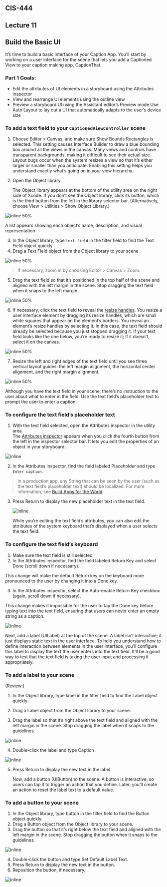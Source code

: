 ## CIS-444
## Lecture 11

## Build the Basic UI

It’s time to build a basic interface of your Caption App. You’ll start by working on a user interface for the scene that lets you add a Captioned View to your caption making app, CaptionThat.


### Part 1 Goals: 
* Edit the attributes of UI elements in a storyboard using the Attributes inspector
* View and rearrange UI elements using the outline view
* Preview a storyboard UI using the Assistant editor’s Preview mode
Use Auto Layout to lay out a UI that automatically adapts to the user’s device size


### To add a text field to your `CaptionedViewController` scene

1. Choose Editor > Canvas, and make sure Show Bounds Rectangles is selected.
This setting causes Interface Builder to draw a blue bounding box around all the views in the canvas. Many views and controls have transparent backgrounds, making it difficult to see their actual size. Layout bugs occur when the system resizes a view so that it’s either larger or smaller than you anticipate. Enabling this setting helps you understand exactly what’s going on in your view hierarchy.

2. Open the Object library.

   The Object library appears at the bottom of the utility area on the right side of Xcode. If you don’t see the Object library, click its button, which is the third button from the left in the library selector bar. (Alternatively, choose View > Utilities > Show Object Library.)

![inline 50%][Show Object Library]
  
 A list appears showing each object’s name, description, and visual representation

[Show Object Library]: https://developer.apple.com/library/archive/referencelibrary/GettingStarted/DevelopiOSAppsSwift/Art/object_library_2x.png
"Show Object Library"

3. In the Object library, type `text field` in the filter field to find the Text Field object quickly
4. Drag a Text Field object from the Object library to your scene

![inline 50%][Drag a Text Field]

[Drag a Text Field]: https://developer.apple.com/library/archive/referencelibrary/GettingStarted/DevelopiOSAppsSwift/Art/BBUI_textfield_drag_2x.png
"Drag a Text Field"

> If necessary, zoom in by choosing Editor > Canvas > Zoom.

5. Drag the text field so that it’s positioned in the top half of the scene and aligned with the left margin in the scene.
Stop dragging the text field when it snaps to the left margin.

![inline 50%][Snaps]

[Snaps]: https://developer.apple.com/library/archive/referencelibrary/GettingStarted/DevelopiOSAppsSwift/Art/BBUI_textfield_place_2x.png
"snaps to the left margin"


6. If necessary, click the text field to reveal the [resize handles](https://developer.apple.com/library/archive/referencelibrary/GettingStarted/DevelopiOSAppsSwift/GlossaryDefinitions.html#//apple_ref/doc/uid/TP40015214-CH12-SW60).
You resize a user interface element by dragging its resize handles, which are small white squares that appear on the element’s borders. You reveal an element’s resize handles by selecting it. In this case, the text field should already be selected because you just stopped dragging it. If your text field looks like the one below, you’re ready to resize it; if it doesn’t, select it on the canvas.

![inline 50%][Resize]

[Resize]: hhttps://developer.apple.com/library/archive/referencelibrary/GettingStarted/DevelopiOSAppsSwift/Art/BBUI_textfield_resizehandles_2x.png


7. Resize the left and right edges of the text field until you see three vertical layout guides: the left margin alignment, the horizontal center alignment, and the right margin alignment.

![inline 50%][Margin Align]

[Margin Align]:https://developer.apple.com/library/archive/referencelibrary/GettingStarted/DevelopiOSAppsSwift/Art/BBUI_textfield_finalsize_2x.png

   Although you have the text field in your scene, there’s no instruction to the user about what to enter in the field. Use the text field’s placeholder text to prompt the user to enter a caption.


### To configure the text field’s placeholder text

1. With the text field selected, open the Attributes inspector in the utility area.  
   The [Attributes inspector](https://developer.apple.com/library/archive/referencelibrary/GettingStarted/DevelopiOSAppsSwift/GlossaryDefinitions.html#//apple_ref/doc/uid/TP40015214-CH12-SW19) appears when you click the fourth button from the left in the inspector selector bar. It lets you edit the properties of an object in your storyboard.
  
  ![inline][Placeholder]
  
2. In the Attributes inspector, find the field labeled Placeholder and type `Enter caption`. 
> In a production app, any String that can be seen by the user (such as the text field’s placeholder text) should be localized. For more information, see [Build Apps for the World](https://developer.apple.com/internationalization/)

3. Press Return to display the new placeholder text in the text field.

   ![inline][AddText]
   
   While you’re editing the text field’s attributes, you can also edit the attributes of the system keyboard that’s displayed when a user selects the text field.

[Placeholder]: https://developer.apple.com/library/archive/referencelibrary/GettingStarted/DevelopiOSAppsSwift/Art/BBUI_inspector_attributes_2x.png
[AddText]: https://i.imgur.com/JDLU9dv.png

### To configure the text field’s keyboard

1. Make sure the text field is still selected
2. In the Attributes inspector, find the field labeled Return Key and select Done (scroll down if necessary).

This change will make the default Return key on the keyboard more pronounced to the user by changing it into a Done key.  

3. In the Attributes inspector, select the Auto-enable Return Key checkbox (again, scroll down if necessary).

This change makes it impossible for the user to tap the Done key before typing text into the text field, ensuring that users can never enter an empty string as a caption.

![inline][DoneKey]

[DoneKey]: https://i.imgur.com/yVHKn9v.png

Next, add a label (UILabel) at the top of the scene. A label isn’t interactive; it just displays static text in the user interface. To help you understand how to define interaction between elements in the user interface, you’ll configure this label to display the text the user enters into the text field. It’ll be a good way to test that the text field is taking the user input and processing it appropriately.

### To add a label to your scene 

(Review:) 
1. In the Object library, type label in the filter field to find the Label object quickly.

2. Drag a Label object from the Object library to your scene.

3. Drag the label so that it’s right above the text field and aligned with the left margin in the scene.
   Stop dragging the label when it snaps to the guidelines.

 
![inline][AddLabel]

[AddLabel]: https://i.imgur.com/gEqpi82.png

4. Double-click the label and type Caption

![inline][SetCaptionLabel]

[SetCaptionLabel]: https://i.imgur.com/FRvJDYU.png

5. Press Return to display the new text in the label.
  
   Now, add a button (UIButton) to the scene. A button is interactive, so users can tap it to trigger an action that you define. Later, you’ll create an action to reset the label text to a default value.

### To add a button to your scene

1. In the Object library, type button in the filter field to find the Button object quickly.
2. Drag a Button object from the Object library to your scene.
3. Drag the button so that it’s right below the text field and aligned with the left margin in the scene.
   Stop dragging the button when it snaps to the guidelines.

![inline][AddButton]

[AddButton]: https://media.giphy.com/media/KAvWjYWswGluZyB0ZC/giphy.gif

4. Double-click the button and type Set Default Label Text.
5. Press Return to display the new text in the button.
6. Reposition the button, if necessary.

![inline][SetDefaultText]

[SetDefaultText]: https://i.imgur.com/62zxiFU.png
